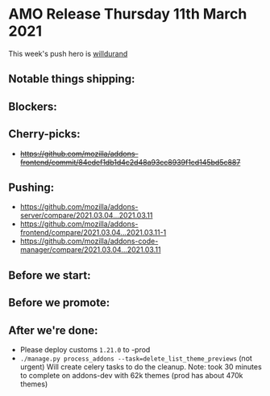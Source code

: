 
# AMO Release Thursday 11th March 2021

This week's push hero is [willdurand](https://github.com/willdurand)

## Notable things shipping:

## Blockers:

## Cherry-picks:
- ~~https://github.com/mozilla/addons-frontend/commit/84edef1db1d4c2d48a93cc8939f1cd145bd5c887~~

## Pushing:

- https://github.com/mozilla/addons-server/compare/2021.03.04...2021.03.11
- https://github.com/mozilla/addons-frontend/compare/2021.03.04...2021.03.11-1
- https://github.com/mozilla/addons-code-manager/compare/2021.03.04...2021.03.11

## Before we start:

## Before we promote:

## After we're done:

- Please deploy customs `1.21.0` to -prod
- `./manage.py process_addons --task=delete_list_theme_previews` (not urgent) Will create celery tasks to do the cleanup.  Note: took 30 minutes to complete on addons-dev with 62k themes (prod has about 470k themes)
